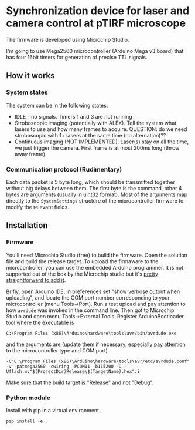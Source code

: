 # Synchronization device for laser and camera control at pTIRF microscope

The firmware is developed using Microchip Studio.

I'm going to use Mega2560 microcontroller (Arduino Mega v3 board) that has four 16bit timers for generation of precise TTL signals.


## How it works

### System states

The system can be in the following states:

 * IDLE - no signals. Timers 1 and 3 are not running
 * Stroboscopic imaging (potentially with ALEX). Tell the system what lasers to use and how many frames to acquire. QUESTION: do we need stroboscopic with 1+ lasers at the same time (no alternation)??
 * Continuous imaging (NOT IMPLEMENTED). Laser(s) stay on all the time, we just trigger the camera. First frame is at most 200ms long (throw away frame).


### Communication protocol (Rudimentary)

 Each data packet is 5 byte long, which should be transmitted together without big delays between them. The first byte is the command, other 4 bytes are arguments (usually in uint32 format). Most of the arguments map directly to the `SystemSettings` structure of the microcontroller firmware to modify the relevant fields. 




## Installation

### Firmware

You'll need Microchip Studio (free) to build the firmware. Open the solution file and build the release target. To upload the firmaware to the microcontroller,
you can use the embedded Arduino programmer. It is not supported out of the box by the Microchip studio but it's [pretty straightforward to add it](https://youtu.be/zEbSQaQJvHI).

Brifly, open Arduino IDE, in preferences set "show verbose output when uploading", and locate the COM port number corresponding to your microcontroller (menu Tools->Port). Run a test upload and pay attention to how `avrdude` was invoked in the command line.
Then got to Microchip Studio and open menu Tools->External Tools. Register ArduinoBootloader tool where the executable is

```
C:\Program Files (x86)\Arduino\hardware\tools\avr/bin/avrdude.exe
```

and the arguments are (update them if necessary, especially pay attention to the microcontroller type and COM port)

```
-C"C:\Program Files (x86)\Arduino\hardware\tools\avr/etc/avrdude.conf" -v -patmega2560 -cwiring -PCOM11 -b115200 -D -Uflash:w:"$(ProjectDir)Release\$(TargetName).hex":i 
```

Make sure that the build target is "Release" and not "Debug".


### Python module

Install with pip in a virtual environment.

```
pip install -e .
```
